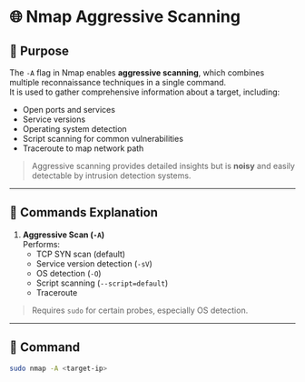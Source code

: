 # 🌐 Nmap Aggressive Scanning

## 🔹 Purpose
The `-A` flag in Nmap enables **aggressive scanning**, which combines multiple reconnaissance techniques in a single command.  
It is used to gather comprehensive information about a target, including:
- Open ports and services  
- Service versions  
- Operating system detection  
- Script scanning for common vulnerabilities  
- Traceroute to map network path  

> Aggressive scanning provides detailed insights but is **noisy** and easily detectable by intrusion detection systems.

---

## 🔹 Commands Explanation

1. **Aggressive Scan (`-A`)**  
   Performs:
   - TCP SYN scan (default)
   - Service version detection (`-sV`)
   - OS detection (`-O`)
   - Script scanning (`--script=default`)
   - Traceroute  

> Requires `sudo` for certain probes, especially OS detection.

---

## 🔹 Command

```bash
sudo nmap -A <target-ip>
